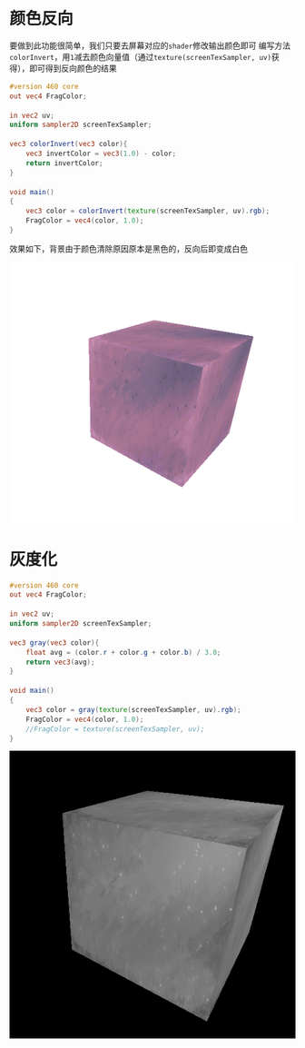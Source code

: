 # 颜色反向
要做到此功能很简单，我们只要去屏幕对应的`shader`修改输出颜色即可
编写方法`colorInvert`，用`1`减去颜色向量值（通过`texture(screenTexSampler, uv)`获得），即可得到反向颜色的结果
```glsl
#version 460 core
out vec4 FragColor;

in vec2 uv;
uniform sampler2D screenTexSampler;

vec3 colorInvert(vec3 color){
	vec3 invertColor = vec3(1.0) - color;
	return invertColor;
}

void main()
{
	vec3 color = colorInvert(texture(screenTexSampler, uv).rgb);
	FragColor = vec4(color, 1.0);
}
```
效果如下，背景由于颜色清除原因原本是黑色的，反向后即变成白色

![输入图片说明](/imgs/2025-02-14/TeVgnXFnpvsHaUDM.png)

# 灰度化

```glsl
#version 460 core
out vec4 FragColor;

in vec2 uv;
uniform sampler2D screenTexSampler;

vec3 gray(vec3 color){
	float avg = (color.r + color.g + color.b) / 3.0;
	return vec3(avg);
}

void main()
{
	vec3 color = gray(texture(screenTexSampler, uv).rgb);
	FragColor = vec4(color, 1.0);
	//FragColor = texture(screenTexSampler, uv);
}
```

![输入图片说明](/imgs/2025-02-14/mLulOpxdZBRYxtTB.png)
<!--stackedit_data:
eyJoaXN0b3J5IjpbMjQ2NjI0Nzg2LDc3NzAwNTQzMF19
-->